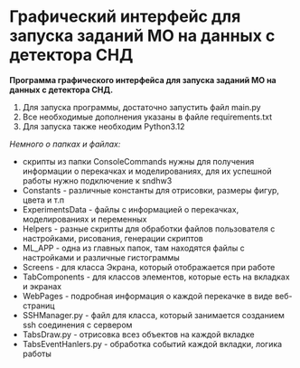 # Графический интерфейс для запуска заданий МО на данных с детектора СНД
**Программа графического интерфейса для запуска заданий МО на данных с детектора СНД.**
1) Для запуска программы, достаточно запустить файл main.py 
2) Все необходимые дополнения указаны в файле requirements.txt
3) Для запуска также необходим Python3.12

_Немного о папках и файлах:_ 
- скрипты из папки ConsoleCommands нужны для получения информации о перекачках и моделированиях, для их успешной работы нужно подключение к sndhw3
- Constants - различные константы для отрисовки, размеры фигур, цвета и т.п
- ExperimentsData - файлы с информацией о перекачках, моделированиях и переменных
- Helpers - разные скрипты для обработки файлов пользователя с настройками, рисования, генерации скриптов
- ML_APP - одна из главных папок, там находятся файлы с настройками и различные гистограммы
- Screens -  для класса Экрана, который отображается при работе 
- TabComponents - для классов элементов, которые есть на вкладках и экранах
- WebPages - подробная информация о каждой перекачке в виде веб-страниц
- SSHManager.py - файл для класса, который занимается созданием ssh соединения с сервером
- TabsDraw.py - отрисовка всез объектов на каждой вкладке 
- TabsEventHanlers.py - обработка событий каждой вкладки, логика работы 
